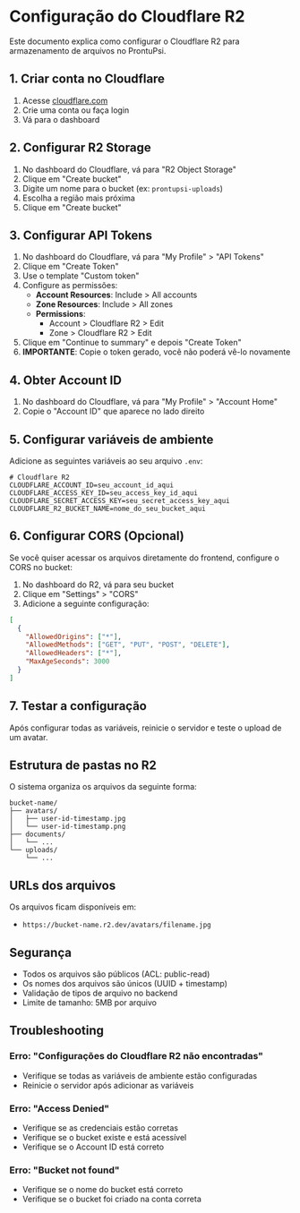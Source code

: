 # Configuração do Cloudflare R2

Este documento explica como configurar o Cloudflare R2 para armazenamento de arquivos no ProntuPsi.

## 1. Criar conta no Cloudflare

1. Acesse [cloudflare.com](https://cloudflare.com)
2. Crie uma conta ou faça login
3. Vá para o dashboard

## 2. Configurar R2 Storage

1. No dashboard do Cloudflare, vá para "R2 Object Storage"
2. Clique em "Create bucket"
3. Digite um nome para o bucket (ex: `prontupsi-uploads`)
4. Escolha a região mais próxima
5. Clique em "Create bucket"

## 3. Configurar API Tokens

1. No dashboard do Cloudflare, vá para "My Profile" > "API Tokens"
2. Clique em "Create Token"
3. Use o template "Custom token"
4. Configure as permissões:
   - **Account Resources**: Include > All accounts
   - **Zone Resources**: Include > All zones
   - **Permissions**:
     - Account > Cloudflare R2 > Edit
     - Zone > Cloudflare R2 > Edit
5. Clique em "Continue to summary" e depois "Create Token"
6. **IMPORTANTE**: Copie o token gerado, você não poderá vê-lo novamente

## 4. Obter Account ID

1. No dashboard do Cloudflare, vá para "My Profile" > "Account Home"
2. Copie o "Account ID" que aparece no lado direito

## 5. Configurar variáveis de ambiente

Adicione as seguintes variáveis ao seu arquivo `.env`:

```env
# Cloudflare R2
CLOUDFLARE_ACCOUNT_ID=seu_account_id_aqui
CLOUDFLARE_ACCESS_KEY_ID=seu_access_key_id_aqui
CLOUDFLARE_SECRET_ACCESS_KEY=seu_secret_access_key_aqui
CLOUDFLARE_R2_BUCKET_NAME=nome_do_seu_bucket_aqui
```

## 6. Configurar CORS (Opcional)

Se você quiser acessar os arquivos diretamente do frontend, configure o CORS no bucket:

1. No dashboard do R2, vá para seu bucket
2. Clique em "Settings" > "CORS"
3. Adicione a seguinte configuração:

```json
[
  {
    "AllowedOrigins": ["*"],
    "AllowedMethods": ["GET", "PUT", "POST", "DELETE"],
    "AllowedHeaders": ["*"],
    "MaxAgeSeconds": 3000
  }
]
```

## 7. Testar a configuração

Após configurar todas as variáveis, reinicie o servidor e teste o upload de um avatar.

## Estrutura de pastas no R2

O sistema organiza os arquivos da seguinte forma:

```
bucket-name/
├── avatars/
│   ├── user-id-timestamp.jpg
│   └── user-id-timestamp.png
├── documents/
│   └── ...
└── uploads/
    └── ...
```

## URLs dos arquivos

Os arquivos ficam disponíveis em:
- `https://bucket-name.r2.dev/avatars/filename.jpg`

## Segurança

- Todos os arquivos são públicos (ACL: public-read)
- Os nomes dos arquivos são únicos (UUID + timestamp)
- Validação de tipos de arquivo no backend
- Limite de tamanho: 5MB por arquivo

## Troubleshooting

### Erro: "Configurações do Cloudflare R2 não encontradas"
- Verifique se todas as variáveis de ambiente estão configuradas
- Reinicie o servidor após adicionar as variáveis

### Erro: "Access Denied"
- Verifique se as credenciais estão corretas
- Verifique se o bucket existe e está acessível
- Verifique se o Account ID está correto

### Erro: "Bucket not found"
- Verifique se o nome do bucket está correto
- Verifique se o bucket foi criado na conta correta
